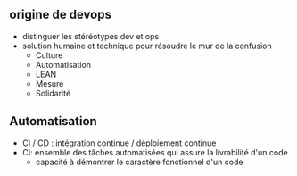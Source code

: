 ## origine de devops

* distinguer les stéréotypes dev et ops
* solution humaine et technique pour résoudre le mur de la confusion
  * Culture
  * Automatisation
  * LEAN
  * Mesure
  * Solidarité

## Automatisation

* CI / CD : intégration continue / déploiement continue
* CI: ensemble des tâches automatisées qui assure la livrabilité d'un code
   - capacité à démontrer le caractère fonctionnel d'un code
